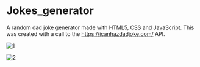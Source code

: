 # Jokes_generator
A random dad joke generator made with HTML5, CSS and JavaScript. This was created with a call to the https://icanhazdadjoke.com/ API.

![1](https://github.com/daviskj/Jokes_generator/assets/98443655/1cd48ad2-f65f-46c6-9662-ecd4eb0e92e2)


![2](https://github.com/daviskj/Jokes_generator/assets/98443655/d517a603-90bd-40be-b694-e7fb9e110674)
